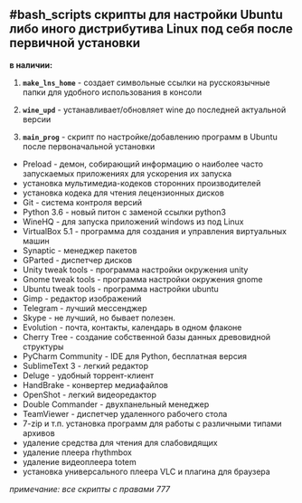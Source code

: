 #bash_scripts
скрипты для настройки Ubuntu либо иного дистрибутива Linux
под себя после первичной установки
---
**в наличии:**

1. **`make_lns_home`** - создает символьные ссылки на русскоязычные папки для удобного использования в консоли

2. **`wine_upd`** - устанавливает/обновляет wine до последней актуальной версии

3. **`main_prog`** - скрипт по настройке/добавлению программ в Ubuntu после первоначальной установки
* Preload - демон, собирающий информацию о наиболее часто запускаемых приложениях для ускорения их запуска
* установка мультимедиа-кодеков сторонних производителей
* установка кодека для чтения лецензионных дисков
* Git - система контроля версий
* Python 3.6 - новый питон с заменой ссылки python3
* WineHQ - для запуска приложений windows из под Linux
* VirtualBox 5.1 - программа для создания и управления виртуальных машин
* Synaptic - менеджер пакетов
* GParted - диспетчер дисков
* Unity tweak tools - программа настройки окружения unity
* Gnome tweak tools - программа настройки окружения gnome
* Ubuntu tweak tools - программа настройки ubuntu
* Gimp - редактор изображений
* Telegram - лучший мессенджер
* Skype - не лучший, но бывает полезен.
* Evolution - почта, контакты, календарь в одном флаконе  
* Cherry Tree - создание собственной базы данных древовидной структуры
* PyCharm Community - IDE для Python, бесплатная версия
* SublimeText 3 - легкий редактор
* Deluge - удобный торрент-клиент
* HandBrake - конвертер медиафайлов
* OpenShot - легкий видеоредактор
* Double Commander - двухпанельный менеджер
* TeamViewer - диспетчер удаленного рабочего стола
* 7-zip и т.п. установка программ для работы с различными типами архивов
* удаление средства для чтения для слабовидящих
* удаление плеера rhythmbox
* удаление видеоплеера totem
* установка универсального плеера VLC и плагина для браузера

_примечание:_ _все_ _скрипты_ _с_ _правами_ _777_
